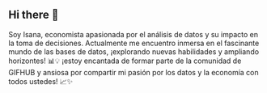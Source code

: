 ## Hi there 👋

Soy Isana, economista apasionada por el análisis de datos y su impacto en la toma de decisiones. Actualmente me encuentro inmersa en el fascinante mundo de las bases de datos, ¡explorando nuevas habilidades y ampliando horizontes! 📊💡 ¡estoy encantada de formar parte de la comunidad de GIFHUB y ansiosa por compartir mi pasión por los datos y la economía con todos ustedes! 📈✨
<!--
**Isana96/Isana96** is a ✨ _special_ ✨ repository because its `README.md` (this file) appears on your GitHub profile.

Here are some ideas to get you started:

- 🔭 I’m currently working on ...
- 🌱 I’m currently learning ...
- 👯 I’m looking to collaborate on ...
- 🤔 I’m looking for help with ...
- 💬 Ask me about ...
- 📫 How to reach me: ...
- 😄 Pronouns: ...
- ⚡ Fun fact: ...
-->
